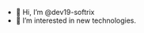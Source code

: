 - 👋 Hi, I’m @dev19-softrix
- 👀 I’m interested in new technologies.

<!---
dev19-softrix/dev19-softrix is a ✨ special ✨ repository because its `README.md` (this file) appears on your GitHub profile.
You can click the Preview link to take a look at your changes.
--->
